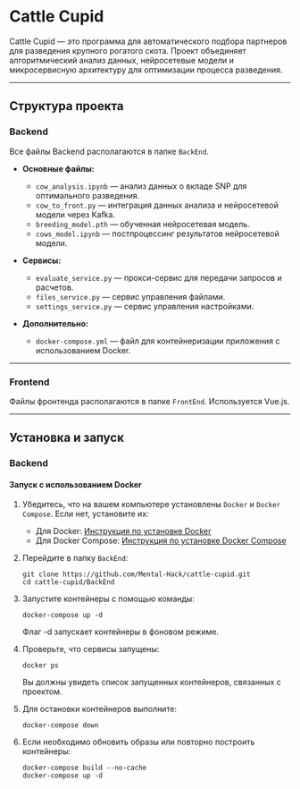 # Cattle Cupid

Cattle Cupid — это программа для автоматического подбора партнеров для разведения крупного рогатого скота. Проект объединяет алгоритмический анализ данных, нейросетевые модели и микросервисную архитектуру для оптимизации процесса разведения.

---

## Структура проекта

### Backend
Все файлы Backend располагаются в папке `BackEnd`.

- **Основные файлы:**
  - `cow_analysis.ipynb` — анализ данных о вкладе SNP для оптимального разведения.
  - `cow_to_front.py` — интеграция данных анализа и нейросетевой модели через Kafka.
  - `breeding_model.pth` — обученная нейросетевая модель.
  - `cows_model.ipynb` — постпроцессинг результатов нейросетевой модели.

- **Сервисы:**
  - `evaluate_service.py` — прокси-сервис для передачи запросов и расчетов.
  - `files_service.py` — сервис управления файлами.
  - `settings_service.py` — сервис управления настройками.

- **Дополнительно:**
  - `docker-compose.yml` — файл для контейнеризации приложения с использованием Docker.

---

### Frontend
Файлы фронтенда располагаются в папке `FrontEnd`. Используется Vue.js.

---

## Установка и запуск

### Backend
#### Запуск с использованием Docker
1. Убедитесь, что на вашем компьютере установлены `Docker` и `Docker Compose`. Если нет, установите их:
   - Для Docker: [Инструкция по установке Docker](https://docs.docker.com/get-docker/)
   - Для Docker Compose: [Инструкция по установке Docker Compose](https://docs.docker.com/compose/install/)

2. Перейдите в папку `BackEnd`:
   ```
   git clone https://github.com/Mental-Hack/cattle-cupid.git
   cd cattle-cupid/BackEnd
   ```
3. Запустите контейнеры с помощью команды:
   ```
   docker-compose up -d
   ```
   Флаг -d запускает контейнеры в фоновом режиме.
4. Проверьте, что сервисы запущены:
   ```
   docker ps
   ```
   Вы должны увидеть список запущенных контейнеров, связанных с проектом.
5. Для остановки контейнеров выполните:
   ```
   docker-compose down
   ```
6. Если необходимо обновить образы или повторно построить контейнеры:
   ```
   docker-compose build --no-cache
   docker-compose up -d
   ```
